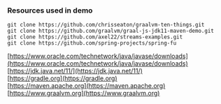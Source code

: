 ### Resources used in demo

`git clone https://github.com/chrisseaton/graalvm-ten-things.git`  
`git clone https://github.com/graalvm/graal-js-jdk11-maven-demo.git`  
`git clone https://github.com/axel22/streams-examples.git`  
`git clone https://github.com/spring-projects/spring-fu`  


[https://www.oracle.com/technetwork/java/javase/downloads](https://www.oracle.com/technetwork/java/javase/downloads)  
[https://jdk.java.net/11/](https://jdk.java.net/11/)  
[https://gradle.org](https://gradle.org)  
[https://maven.apache.org](https://maven.apache.org)  
[https://www.graalvm.org](https://www.graalvm.org)  




